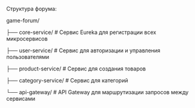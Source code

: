 Структура форума:

game-forum/

├── core-service/              # Сервис Eureka для регистрации всех микросервисов 

├── user-service/              # Сервис для авторизации и управления пользователями

├── product-service/           # Сервис для создания товаров

├── category-service/          # Сервис для категорий

└── api-gateway/               # API Gateway для маршрутизации запросов между сервисами